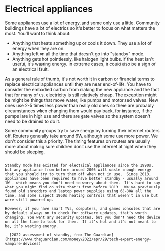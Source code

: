 # Electrical appliances

Some appliances use a lot of energy, and some only use a little.  Community buildings have a lot of electrics so it's better to focus on what matters the most.  You'll want to think about:

- Anything that heats something up or cools it down.  They use a lot of energy when they are on.
- Anything left on all the time that doesn't go into "standby" mode.   
- Anything gets hot pointlessly, like halogen light bulbs.  If the heat isn't useful, it's wasting energy. In extreme cases, it could also be a sign of an electrical fault.

As a general rule of thumb, it's not worth it in carbon or financial terms to replace electrical appliances until they are near end-of-life.  You have to consider the embodied carbon from making the new appliance and the fact that for many of us, electricity is still relatively cheap.  The exception might be might be things that move water, like pumps and motorised valves.  New ones use 2-5 times less power than really old ones so there are probably circumstances when changing them would pay back, for instance, if the pumps iare in high use and there are gate valves so the system doesn't need to be drained to do it.  


Some community groups try to save energy by turning their internet routers off.  Routers generally take around 6W, although some use more power.  We don't consider this a priority.  The timing features on routers are usually more about making sure children don't use the internet at night when they should be sleeping.

```{admonition} Appliances with "standby" mode

Standby mode has existed for electrical appliances since the 1990s, but any appliance from before around 2005 will waste enough energy that you should try to turn them off when not in use.  Since 2013, appliances have been required to have better standby - usually around 1W - which means you don't need to worry about them.  It's hard to say what you might find on site that's from before 2013.  We've previously found old shredders and laptop power supplies using 60-80W all the time, and some suspect 1960s heating controls that weren't in use but were still powered up.

However, if you have smart TVs, computers, and games consoles that are by default always on to check for software updates, that’s worth changing. You want any security updates, but you don't need the device on all the time to look for them.  If it’s hot and it’s not meant to be, it’s wasting energy.    

- [2022 assessment of standby, from The Guardian](https://www.theguardian.com/money/2022/apr/29/tech-expert-energy-vampire-devices)
```


```